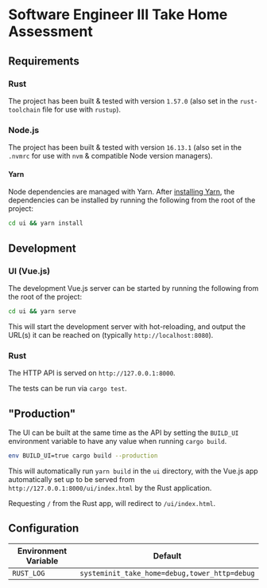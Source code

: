 # Software Engineer III Take Home Assessment

## Requirements

### Rust

The project has been built & tested with version `1.57.0` (also set in the
`rust-toolchain` file for use with `rustup`).

### Node.js

The project has been built & tested with version `16.13.1` (also set in the
`.nvmrc` for use with `nvm` & compatible Node version managers).

#### Yarn

Node dependencies are managed with Yarn. After [installing Yarn][install-yarn],
the dependencies can be installed by running the following from the root of the
project:

```bash
cd ui && yarn install
```

[install-yarn]: https://classic.yarnpkg.com/lang/en/docs/install/ "Yarn installation instructions"

## Development

### UI (Vue.js)

The development Vue.js server can be started by running the following from the
root of the project:

```bash
cd ui && yarn serve
```

This will start the development server with hot-reloading, and output the
URL(s) it can be reached on (typically `http://localhost:8080`).

### Rust

The HTTP API is served on `http://127.0.0.1:8000`.

The tests can be run via `cargo test`.

## "Production"

The UI can be built at the same time as the API by setting the `BUILD_UI`
environment variable to have any value when running `cargo build`.

```bash
env BUILD_UI=true cargo build --production
```

This will automatically run `yarn build` in the `ui` directory, with the Vue.js
app automatically set up to be served from `http://127.0.0.1:8000/ui/index.html`
by the Rust application.

Requesting `/` from the Rust app, will redirect to `/ui/index.html`.

## Configuration

| Environment Variable | Default                                       |
|----------------------|-----------------------------------------------|
| `RUST_LOG`           | `systeminit_take_home=debug,tower_http=debug` |
